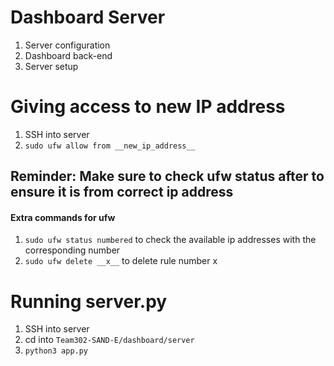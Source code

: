 # Dashboard Server 

1. Server configuration
2. Dashboard back-end
3. Server setup

# Giving access to new IP address
1. SSH into server
2. ```sudo ufw allow from __new_ip_address__```

## Reminder: Make sure to check ufw status after to ensure it is from correct ip address 

#### Extra commands for ufw
1. ```sudo ufw status numbered``` to check the available ip addresses with the corresponding number
2. ```sudo ufw delete __x__``` to delete rule number x

# Running server.py
1. SSH into server
2. cd into ```Team302-SAND-E/dashboard/server```
3. ```python3 app.py```

